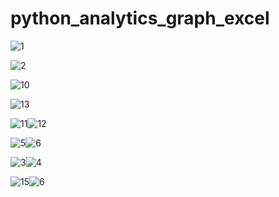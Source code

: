 # python_analytics_graph_excel
![1](https://github.com/shamiraty/python_analytics_graph_excel/assets/129072179/cec81a3e-213e-4f08-8a2f-a1dcd5d674d3)


![2](https://github.com/shamiraty/python_analytics_graph_excel/assets/129072179/384df217-de5a-4ca1-8afb-6b2e33fde976)


![10](https://github.com/shamiraty/python_analytics_graph_excel/assets/129072179/a597221c-e7cd-4533-b1b1-7b23b54c81e9)


![13](https://github.com/shamiraty/python_analytics_graph_excel/assets/129072179/ebaabd79-f151-4d06-9bf5-5b1c2bb5957f)


![11](https://github.com/shamiraty/python_analytics_graph_excel/assets/129072179/757d6f69-ffe4-4221-ac79-d565b9e78411)![12](https://github.com/shamiraty/python_analytics_graph_excel/assets/129072179/2b3d8c74-12cb-4729-aa3a-2950412bf9ca)


![5](https://github.com/shamiraty/python_analytics_graph_excel/assets/129072179/828f0679-2026-40e2-aa4b-66829ef0f1f7)![6](https://github.com/shamiraty/python_analytics_graph_excel/assets/129072179/93120606-b0ea-4fa9-ba27-5ee0c3a3a365)



![3](https://github.com/shamiraty/python_analytics_graph_excel/assets/129072179/8433c87a-542a-48b0-8052-ba5805f3ca62)![4](https://github.com/shamiraty/python_analytics_graph_excel/assets/129072179/b7111162-f72a-4315-a965-aad45be2ba99)




![15](https://github.com/shamiraty/python_analytics_graph_excel/assets/129072179/c01ac856-8fea-48a7-b077-4fb9f88d2cce)![6](https://github.com/shamiraty/python_analytics_graph_excel/assets/129072179/5ad81053-535f-4dd2-a96f-7acb6fdff604)



